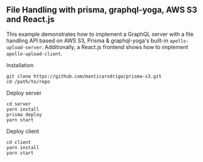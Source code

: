 ## File Handling with prisma, graphql-yoga, AWS S3 and React.js 

This example demonstrates how to implement a GraphQL server with a file handling API based on AWS S3, Prisma & graphql-yoga's built-in `apollo-upload-server`. Additionally, a React.js frontend shows how to implement `apollo-upload-client`.


Installation

```
git clone https://github.com/manticarodrigo/prisma-s3.git
cd /path/to/repo
```

Deploy server

```
cd server
yarn install
prisma deploy
yarn start
```

Deploy client

```
cd client
yarn install
yarn start
```